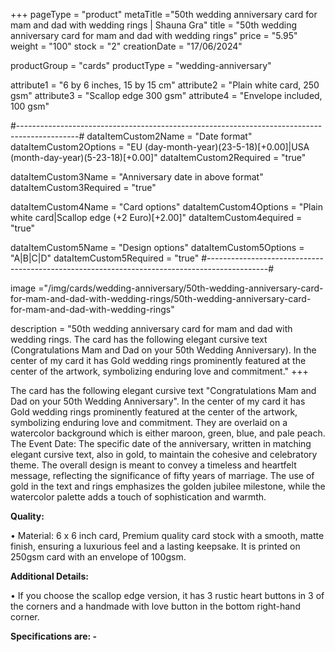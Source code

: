 +++
pageType = "product"
metaTitle ="50th wedding anniversary card for mam and dad with wedding rings | Shauna Gra"
title = "50th wedding anniversary card for mam and dad with wedding rings"
price = "5.95"
weight = "100"
stock = "2"
creationDate = "17/06/2024"

productGroup = "cards"
productType = "wedding-anniversary"

attribute1 = "6 by 6 inches, 15 by 15 cm" 
attribute2 = "Plain white card, 250 gsm"
attribute3 = "Scallop edge 300 gsm"
attribute4 = "Envelope included, 100 gsm"

#---------------------------------------------------------------------------------------------#
dataItemCustom2Name = "Date format"
dataItemCustom2Options = "EU (day-month-year)(23-5-18)[+0.00]|USA (month-day-year)(5-23-18)[+0.00]"
dataItemCustom2Required = "true"

dataItemCustom3Name = "Anniversary date in above format"
dataItemCustom3Required = "true"

dataItemCustom4Name = "Card options"
dataItemCustom4Options = "Plain white card|Scallop edge (+2 Euro)[+2.00]"
dataItemCustom4equired = "true"

dataItemCustom5Name = "Design options"
dataItemCustom5Options = "A|B|C|D"
dataItemCustom5Required = "true"
#---------------------------------------------------------------------------------------------#

image ="/img/cards/wedding-anniversary/50th-wedding-anniversary-card-for-mam-and-dad-with-wedding-rings/50th-wedding-anniversary-card-for-mam-and-dad-with-wedding-rings"

description = "50th wedding anniversary card for mam and dad with wedding rings. The card has the following elegant cursive text (Congratulations Mam and Dad on your 50th Wedding Anniversary). In the center of my card it has Gold wedding rings prominently featured at the center of the artwork, symbolizing enduring love and commitment."
+++

The card has the following elegant cursive text "Congratulations Mam and Dad on your 50th Wedding Anniversary". In the center of my card it has Gold wedding rings prominently featured at the center of the artwork, symbolizing enduring love and commitment. They are overlaid on a watercolor background which is either maroon, green, blue, and pale peach. The Event Date: The specific date of the anniversary, written in matching elegant cursive text, also in gold, to maintain the cohesive and celebratory theme.
The overall design is meant to convey a timeless and heartfelt message, reflecting the significance of fifty years of marriage. The use of gold in the text and rings emphasizes the golden jubilee milestone, while the watercolor palette adds a touch of sophistication and warmth.

**Quality:**

• Material: 6 x 6 inch card, Premium quality card stock with a smooth, matte finish, ensuring a luxurious feel and a lasting keepsake. It is printed on 250gsm card with an envelope of 100gsm.

**Additional Details:**

• If you choose the scallop edge version, it has 3 rustic heart buttons in 3 of the corners and a handmade with love button in the bottom right-hand corner.

**Specifications are: -**
